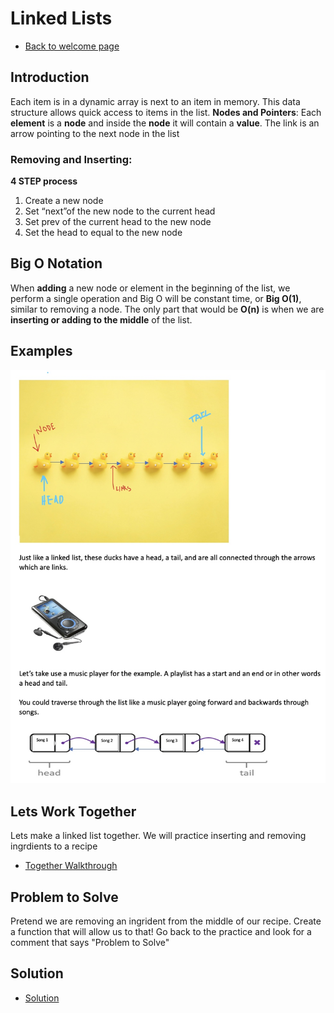 # Linked Lists
- [Back to welcome page](https://github.com/MarisabelTrejo/data-structure/blob/main/Welcome.md)

## Introduction
Each item is in a dynamic array is next to an item in memory. This data structure allows quick access to items in the list.
**Nodes and Pointers**: Each **element** is a **node** and inside the **node** it will contain a **value**. The link is an arrow pointing to the next node in the list

### Removing and Inserting: 
**4 STEP process**
1.	Create a new node
2.	Set “next”of the new node to the current head
3.	Set prev of the current head to the new node
4.	Set the head to equal to the new node

## Big O Notation
When **adding** a new node or element in the beginning of the list, we perform a single operation and Big O will be constant time, or **Big O(1)**, similar to removing a node. The only part that would be **O(n)** is when we are **inserting or adding to the middle** of the list.

## Examples
![example](Images/linkedlist.jpeg)

## Lets Work Together 
Lets make a linked list together. We will practice inserting and removing ingrdients to a recipe
- [Together Walkthrough](linked-list-prac.py)

## Problem to Solve
Pretend we are removing an ingrident from the middle of our recipe. Create a function that will allow us to that! Go back to 
the practice and look for a comment that says "Problem to Solve"


## Solution
- [Solution](likend-list-soluion.py)



